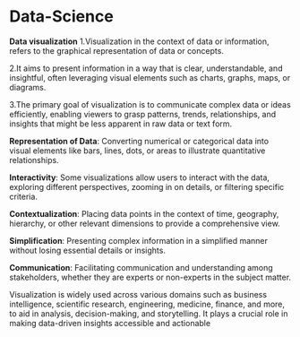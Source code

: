 # Data-Science
**Data visualization**
   1.Visualization  in the context of data or information, refers to the graphical representation of data or concepts.
   
   2.It aims to present information in a way that is clear, understandable, and insightful, often leveraging visual elements such as charts, graphs, maps, or diagrams. 
  
   3.The primary goal of visualization is to communicate complex data or ideas efficiently, enabling viewers to grasp patterns, trends, relationships, and insights that might be less 
     apparent in raw data or text form.

**Representation of Data**: Converting numerical or categorical data into visual elements like bars, lines, dots, or areas to illustrate quantitative relationships.

**Interactivity**: Some visualizations allow users to interact with the data, exploring different perspectives, zooming in on details, or filtering specific criteria.

**Contextualization**: Placing data points in the context of time, geography, hierarchy, or other relevant dimensions to provide a comprehensive view.

**Simplification**: Presenting complex information in a simplified manner without losing essential details or insights.

**Communication**: Facilitating communication and understanding among stakeholders, whether they are experts or non-experts in the subject matter.

Visualization is widely used across various domains such as business intelligence, scientific research, engineering, medicine, finance, and more, to aid in analysis, decision-making, and storytelling. It plays a crucial role in making data-driven insights accessible and actionable
